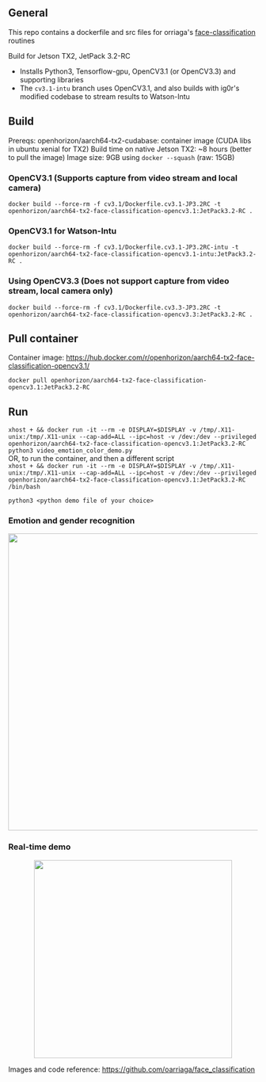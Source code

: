 ## General
This repo contains a dockerfile and src files for orriaga's [face-classification](https://github.com/oarriaga/face_classification) routines

Build for Jetson TX2, JetPack 3.2-RC

- Installs Python3, Tensorflow-gpu, OpenCV3.1 (or OpenCV3.3) and supporting libraries
- The `cv3.1-intu` branch uses OpenCV3.1, and also builds with ig0r's modified codebase to stream results to Watson-Intu

## Build
Prereqs: openhorizon/aarch64-tx2-cudabase:<version> container image (CUDA libs in ubuntu xenial for TX2)
Build time on native Jetson TX2: ~8 hours (better to pull the image) 
Image size: 9GB using `docker --squash` (raw: 15GB)


### OpenCV3.1 (Supports capture from video stream and local camera)
`docker build --force-rm -f cv3.1/Dockerfile.cv3.1-JP3.2RC -t openhorizon/aarch64-tx2-face-classification-opencv3.1:JetPack3.2-RC .`

### OpenCV3.1 for Watson-Intu
`docker build --force-rm -f cv3.1/Dockerfile.cv3.1-JP3.2RC-intu -t openhorizon/aarch64-tx2-face-classification-opencv3.1-intu:JetPack3.2-RC .`

### Using OpenCV3.3 (Does not support capture from video stream, local camera only)
`docker build --force-rm -f cv3.1/Dockerfile.cv3.3-JP3.2RC -t openhorizon/aarch64-tx2-face-classification-opencv3.3:JetPack3.2-RC .`


## Pull container
Container image: https://hub.docker.com/r/openhorizon/aarch64-tx2-face-classification-opencv3.1/

`docker pull openhorizon/aarch64-tx2-face-classification-opencv3.1:JetPack3.2-RC`

## Run
`xhost + && docker run -it --rm -e DISPLAY=$DISPLAY -v /tmp/.X11-unix:/tmp/.X11-unix --cap-add=ALL --ipc=host -v /dev:/dev --privileged openhorizon/aarch64-tx2-face-classification-opencv3.1:JetPack3.2-RC python3 video_emotion_color_demo.py`  
OR, to run the container, and then a different script  
`xhost + && docker run -it --rm -e DISPLAY=$DISPLAY -v /tmp/.X11-unix:/tmp/.X11-unix --cap-add=ALL --ipc=host -v /dev:/dev --privileged openhorizon/aarch64-tx2-face-classification-opencv3.1:JetPack3.2-RC /bin/bash`  

`python3 <python demo file of your choice>`


### Emotion and gender recognition
<div align='center'>
  <img src='https://github.com/oarriaga/face_classification/raw/master/images/robocup_team.png' width='600px'>
</div>

### Real-time demo
<div align='center'>
  <img src='https://github.com/oarriaga/face_classification/raw/master/images/color_demo.gif' width='400px'>
</div>

Images and code reference: https://github.com/oarriaga/face_classification
